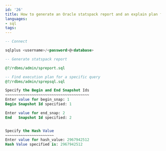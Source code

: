 ```yaml
---
id: '26'
title: How to generate an Oracle statspack report and an explain plan for a query
languages:
- sql
tags:
---
```


```sql
-- Connect

sqlplus <username>/<password>@<database>

-- Generate statspack report

@?/rdbms/admin/spreport.sql

-- Find execution plan for a specific query
@?/rdbms/admin/sprepsql.sql

Specify the Begin and End Snapshot Ids
~~~~~~~~~~~~~~~~~~~~~~~~~~~~~~~~~~~~~~
Enter value for begin_snap: 1
Begin Snapshot Id specified: 1

Enter value for end_snap: 2
End   Snapshot Id specified: 2


Specify the Hash Value
~~~~~~~~~~~~~~~~~~~~~~
Enter value for hash_value: 2967942512
Hash Value specified is: 2967942512
```
    

